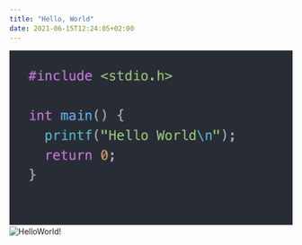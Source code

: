 ```yaml
---
title: "Hello, World"
date: 2021-06-15T12:24:05+02:00
---
```

![Hello World](/img/helloworld.png)
<img src="helloworld.png" alt="HelloWorld!"/>

